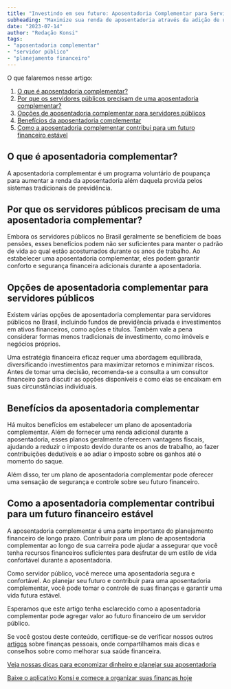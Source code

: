 ```yaml
---
title: "Investindo em seu futuro: Aposentadoria Complementar para Servidores Públicos"
subheading: "Maximize sua renda de aposentadoria através da adição de um plano de aposentadoria complementar."
date: "2023-07-14"
author: "Redação Konsi"
tags:
- "aposentadoria complementar"
- "servidor público"
- "planejamento financeiro"
---
```


O que falaremos nesse artigo:
1. [O que é aposentadoria complementar?](#section1)
2. [Por que os servidores públicos precisam de uma aposentadoria complementar?](#section2)
3. [Opções de aposentadoria complementar para servidores públicos](#section3)
4. [Benefícios da aposentadoria complementar](#section4)
5. [Como a aposentadoria complementar contribui para um futuro financeiro estável](#section5)

## O que é aposentadoria complementar?<a name="section1"></a>

A aposentadoria complementar é um programa voluntário de poupança para aumentar a renda da aposentadoria além daquela provida pelos sistemas tradicionais de previdência.

## Por que os servidores públicos precisam de uma aposentadoria complementar?<a name="section2"></a>

Embora os servidores públicos no Brasil geralmente se beneficiem de boas pensões, esses benefícios podem não ser suficientes para manter o padrão de vida ao qual estão acostumados durante os anos de trabalho. Ao estabelecer uma aposentadoria complementar, eles podem garantir conforto e segurança financeira adicionais durante a aposentadoria.

## Opções de aposentadoria complementar para servidores públicos<a name="section3"></a>

Existem várias opções de aposentadoria complementar para servidores públicos no Brasil, incluindo fundos de previdência privada e investimentos em ativos financeiros, como ações e títulos. Também vale a pena considerar formas menos tradicionais de investimento, como imóveis e negócios próprios.

Uma estratégia financeira eficaz requer uma abordagem equilibrada, diversificando investimentos para maximizar retornos e minimizar riscos. Antes de tomar uma decisão, recomenda-se a consulta a um consultor financeiro para discutir as opções disponíveis e como elas se encaixam em suas circunstâncias individuais.

## Benefícios da aposentadoria complementar<a name="section4"></a>

Há muitos benefícios em estabelecer um plano de aposentadoria complementar. Além de fornecer uma renda adicional durante a aposentadoria, esses planos geralmente oferecem vantagens fiscais, ajudando a reduzir o imposto devido durante os anos de trabalho, ao fazer contribuições dedutíveis e ao adiar o imposto sobre os ganhos até o momento do saque. 

Além disso, ter um plano de aposentadoria complementar pode oferecer uma sensação de segurança e controle sobre seu futuro financeiro.

## Como a aposentadoria complementar contribui para um futuro financeiro estável<a name="section5"></a>

A aposentadoria complementar é uma parte importante do planejamento financeiro de longo prazo. Contribuir para um plano de aposentadoria complementar ao longo de sua carreira pode ajudar a assegurar que você tenha recursos financeiros suficientes para desfrutar de um estilo de vida confortável durante a aposentadoria.

Como servidor público, você merece uma aposentadoria segura e confortável. Ao planejar seu futuro e contribuir para uma aposentadoria complementar, você pode tomar o controle de suas finanças e garantir uma vida futura estável.

Esperamos que este artigo tenha esclarecido como a aposentadoria complementar pode agregar valor ao futuro financeiro de um servidor público. 

Se você gostou deste conteúdo, certifique-se de verificar nossos outros [artigos](https://konsi.com.br/postagens) sobre finanças pessoais, onde compartilhamos mais dicas e conselhos sobre como melhorar sua saúde financeira.

[Veja nossas dicas para economizar dinheiro e planejar sua aposentadoria](https://konsi.com.br/postagens/economizar-dinheiro-aposentadoria)

[Baixe o aplicativo Konsi e comece a organizar suas finanças hoje](https://konsi.com.br/download-aplicativo)